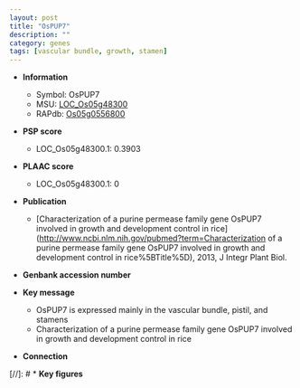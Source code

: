 ```yaml
---
layout: post
title: "OsPUP7"
description: ""
category: genes
tags: [vascular bundle, growth, stamen]
---
```


* **Information**  
    + Symbol: OsPUP7  
    + MSU: [LOC_Os05g48300](http://rice.plantbiology.msu.edu/cgi-bin/ORF_infopage.cgi?orf=LOC_Os05g48300)  
    + RAPdb: [Os05g0556800](http://rapdb.dna.affrc.go.jp/viewer/gbrowse_details/irgsp1?name=Os05g0556800)  

* **PSP score**  
    + LOC_Os05g48300.1: 0.3903 

* **PLAAC score**  
    + LOC_Os05g48300.1: 0 

* **Publication**  
    + [Characterization of a purine permease family gene OsPUP7 involved in growth and development control in rice](http://www.ncbi.nlm.nih.gov/pubmed?term=Characterization of a purine permease family gene OsPUP7 involved in growth and development control in rice%5BTitle%5D), 2013, J Integr Plant Biol.

* **Genbank accession number**  

* **Key message**  
    + OsPUP7 is expressed mainly in the vascular bundle, pistil, and stamens
    + Characterization of a purine permease family gene OsPUP7 involved in growth and development control in rice

* **Connection**  

[//]: # * **Key figures**  


